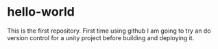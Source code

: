 # hello-world
This is the first repository. First time using github
I am going to try an do version control for a unity project before building and deploying it.
